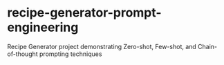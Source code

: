 # recipe-generator-prompt-engineering
Recipe Generator project demonstrating Zero-shot, Few-shot, and Chain-of-thought prompting techniques
